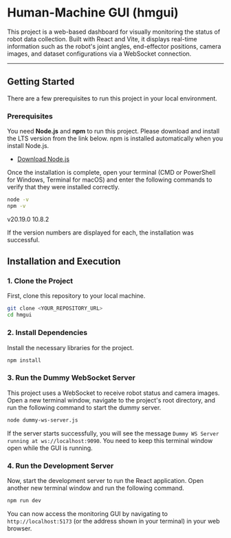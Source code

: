 
# Human-Machine GUI (hmgui)

This project is a web-based dashboard for visually monitoring the status of robot data collection. Built with React and Vite, it displays real-time information such as the robot's joint angles, end-effector positions, camera images, and dataset configurations via a WebSocket connection.

---

## Getting Started

There are a few prerequisites to run this project in your local environment.

### Prerequisites

You need **Node.js** and **npm** to run this project. Please download and install the LTS version from the link below. npm is installed automatically when you install Node.js.

-   [Download Node.js](https://nodejs.org/)

Once the installation is complete, open your terminal (CMD or PowerShell for Windows, Terminal for macOS) and enter the following commands to verify that they were installed correctly.

```bash
node -v 
npm -v
````
v20.19.0
10.8.2

If the version numbers are displayed for each, the installation was successful.

## Installation and Execution

### 1\. Clone the Project

First, clone this repository to your local machine.

```bash
git clone <YOUR_REPOSITORY_URL>
cd hmgui
```

### 2\. Install Dependencies

Install the necessary libraries for the project.

```bash
npm install
```

### 3\. Run the Dummy WebSocket Server

This project uses a WebSocket to receive robot status and camera images. Open a new terminal window, navigate to the project's root directory, and run the following command to start the dummy server.

```bash
node dummy-ws-server.js
```

If the server starts successfully, you will see the message `Dummy WS Server running at ws://localhost:9090`. You need to keep this terminal window open while the GUI is running.

### 4\. Run the Development Server

Now, start the development server to run the React application. Open another new terminal window and run the following command.

```bash
npm run dev
```

You can now access the monitoring GUI by navigating to `http://localhost:5173` (or the address shown in your terminal) in your web browser.

```
```
